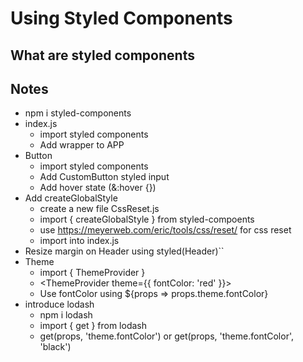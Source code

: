 # Using Styled Components

## What are styled components



## Notes

  * npm i styled-components
  * index.js
    * import styled components
    * Add wrapper to APP
  * Button 
    * import styled components
    * Add CustomButton styled input
    * Add hover state (&:hover {})
  * Add createGlobalStyle
    * create a new file CssReset.js
    * import { createGlobalStyle } from styled-compoents
    * use https://meyerweb.com/eric/tools/css/reset/ for css reset
    * import into index.js
  * Resize margin on Header using styled(Header)``
  * Theme
    * import { ThemeProvider }
    * <ThemeProvider theme={{ fontColor: 'red' }}></ThemeProvider>
    * Use fontColor using ${props => props.theme.fontColor}
  * introduce lodash
    * npm i lodash
    * import { get } from lodash
    * get(props, 'theme.fontColor') or get(props, 'theme.fontColor', 'black')